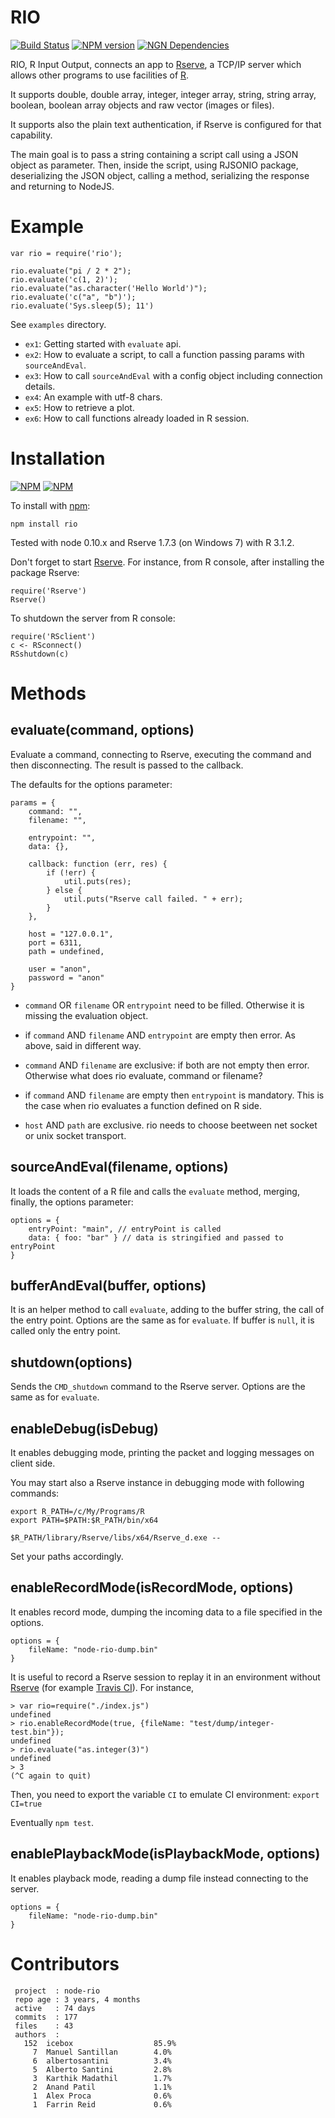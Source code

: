 RIO
======
[![Build Status](https://travis-ci.org/albertosantini/node-rio.png)](https://travis-ci.org/albertosantini/node-rio)
[![NPM version](https://badge.fury.io/js/rio.png)](http://badge.fury.io/js/rio)
[![NGN Dependencies](https://david-dm.org/albertosantini/node-rio.png)](https://david-dm.org/albertosantini/node-rio)

RIO, R Input Output, connects an app to [Rserve](http://www.rforge.net/Rserve/),
a TCP/IP server which allows other programs to use facilities of [R](http://www.r-project.org).

It supports double, double array, integer, integer array, string, string array,
boolean, boolean array objects and raw vector (images or files).

It supports also the plain text authentication, if Rserve is configured for that
capability.

The main goal is to pass a string containing a script call using a JSON object
as parameter. Then, inside the script, using RJSONIO package, deserializing
the JSON object, calling a method, serializing the response and returning to
NodeJS.

Example
========

    var rio = require('rio');

    rio.evaluate("pi / 2 * 2");
    rio.evaluate('c(1, 2)');
    rio.evaluate("as.character('Hello World')");
    rio.evaluate('c("a", "b")');
    rio.evaluate('Sys.sleep(5); 11')

See `examples` directory.

- `ex1`: Getting started with `evaluate` api.
- `ex2`: How to evaluate a script, to call a function passing params with
`sourceAndEval`.
- `ex3`: How to call `sourceAndEval` with a config object including connection
details.
- `ex4`: An example with utf-8 chars.
- `ex5`: How to retrieve a plot.
- `ex6`: How to call functions already loaded in R session.

Installation
============

[![NPM](https://nodei.co/npm/rio.png?downloads=true)](https://nodei.co/npm/rio/)
[![NPM](https://nodei.co/npm-dl/rio.png)](https://nodei.co/npm/rio/)

To install with [npm](http://github.com/isaacs/npm):

    npm install rio

Tested with node 0.10.x and Rserve 1.7.3 (on Windows 7) with R 3.1.2.

Don't forget to start [Rserve](http://cran.r-project.org/web/packages/Rserve/).
For instance, from R console, after installing the package Rserve:

    require('Rserve')
    Rserve()

To shutdown the server from R console:

    require('RSclient')
    c <- RSconnect()
    RSshutdown(c)

Methods
=======

evaluate(command, options)
--------------------------

Evaluate a command, connecting to Rserve, executing the command and then
disconnecting. The result is passed to the callback.

The defaults for the options parameter:

    params = {
        command: "",
        filename: "",

        entrypoint: "",
        data: {},

        callback: function (err, res) {
            if (!err) {
                util.puts(res);
            } else {
                util.puts("Rserve call failed. " + err);
            }
        },

        host = "127.0.0.1",
        port = 6311,
        path = undefined,

        user = "anon",
        password = "anon"
    }

- `command` OR `filename` OR `entrypoint` need to be filled.
Otherwise it is missing the evaluation object.

- if `command` AND  `filename` AND `entrypoint` are empty then error.
As above, said in different way.

- `command` AND `filename` are exclusive: if both are not empty then error.
Otherwise what does rio evaluate, command or filename?

- if `command` AND  `filename` are empty then `entrypoint` is mandatory.
This is the case when rio evaluates a function defined on R side.

- `host` AND `path` are exclusive.
rio needs to choose beetween net socket or unix socket transport.

sourceAndEval(filename, options)
-------------

It loads the content of a R file and calls the `evaluate` method, merging,
finally, the options parameter:

    options = {
        entryPoint: "main", // entryPoint is called
        data: { foo: "bar" } // data is stringified and passed to entryPoint
    }

bufferAndEval(buffer, options)
-------------

It is an helper method to call `evaluate`, adding to the buffer string, the call
of the entry point. Options are the same as for `evaluate`. If buffer is `null`,
it is called only the entry point.

shutdown(options)
-----------------

Sends the `CMD_shutdown` command to the Rserve server. Options are the same as
for `evaluate`.

enableDebug(isDebug)
-----------

It enables debugging mode, printing the packet and logging messages on client
side.

You may start also a Rserve instance in debugging mode with following commands:

```
export R_PATH=/c/My/Programs/R
export PATH=$PATH:$R_PATH/bin/x64

$R_PATH/library/Rserve/libs/x64/Rserve_d.exe --
```

Set your paths accordingly.

enableRecordMode(isRecordMode, options)
----------------

It enables record mode, dumping the incoming data to a file specified in the
options.

    options = {
        fileName: "node-rio-dump.bin"
    }

It is useful to record a Rserve session to replay it in an environment without
[Rserve](http://cran.r-project.org/web/packages/Rserve/) (for example
[Travis CI](https://travis-ci.org/)). For instance,

```
> var rio=require("./index.js")
undefined
> rio.enableRecordMode(true, {fileName: "test/dump/integer-test.bin"});
undefined
> rio.evaluate("as.integer(3)")
undefined
> 3
(^C again to quit)
```

Then, you need to export the variable `CI` to emulate CI environment:
`export CI=true`

Eventually `npm test`.

enablePlaybackMode(isPlaybackMode, options)
------------------

It enables playback mode, reading a dump file instead connecting to the server.

    options = {
        fileName: "node-rio-dump.bin"
    }

Contributors
============

```
 project  : node-rio
 repo age : 3 years, 4 months
 active   : 74 days
 commits  : 177
 files    : 43
 authors  :
   152  icebox                  85.9%
     7  Manuel Santillan        4.0%
     6  albertosantini          3.4%
     5  Alberto Santini         2.8%
     3  Karthik Madathil        1.7%
     2  Anand Patil             1.1%
     1  Alex Proca              0.6%
     1  Farrin Reid             0.6%
```
